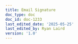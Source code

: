 ```yaml
---
title: Email Signature
doc_type: doc
doc_id: doc-1233
last_edited_date: '2025-05-25'
last_edited_by: Ryan Laird
version: '1.0'
---
```



